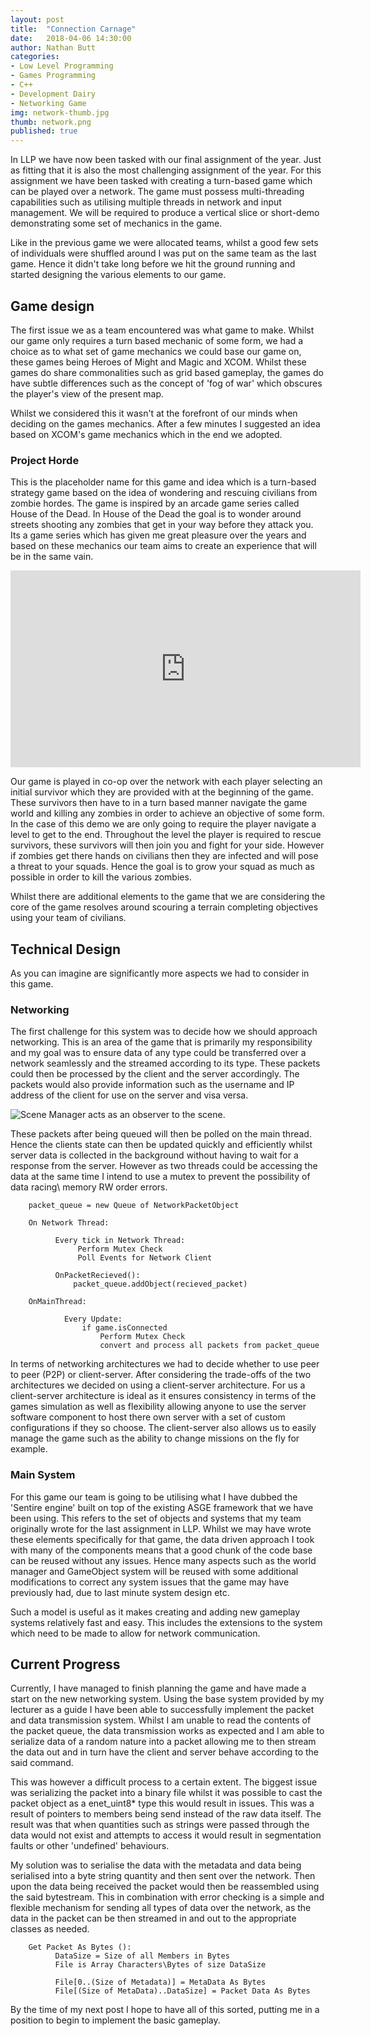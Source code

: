 ```yaml
---
layout: post
title:  "Connection Carnage"
date:   2018-04-06 14:30:00
author: Nathan Butt
categories:
- Low Level Programming
- Games Programming
- C++
- Development Dairy
- Networking Game
img: network-thumb.jpg
thumb: network.png
published: true
---
```


In LLP we have now been tasked with our final assignment of the year. Just as fitting that it is also the most challenging assignment of the year. For this assignment we have been tasked with creating a turn-based game which can be played over a network. The game must possess multi-threading capabilities such as utilising multiple threads in network and input management. We will be required to produce a vertical slice or short-demo demonstrating some set of mechanics in the game.

<!--more-->

Like in the previous game we were allocated teams, whilst a good few sets of individuals were shuffled around I was put on the same team as the last game. Hence it didn't take long before we hit the ground running and started designing the various elements to our game.

## Game design

The first issue we as a team encountered was what game to make. Whilst our game only requires a turn based mechanic of some form, we had a choice as to what set of game mechanics we could base our game on, these games being Heroes of Might and Magic and XCOM. Whilst these games do share commonalities such as grid based gameplay, the games do have subtle differences such as the concept of 'fog of war' which obscures the player's view of the present map.

Whilst we considered this it wasn't at the forefront of our minds when deciding on the games mechanics. After a few minutes I suggested an idea based on XCOM's game mechanics which in the end we adopted.

### Project Horde

This is the placeholder name for this game and idea which is a turn-based strategy game based on the idea of wondering and rescuing civilians from zombie hordes. The game is inspired by an arcade game series called House of the Dead. In House of the Dead the goal is to wonder around streets shooting any zombies that get in your way before they attack you. Its a game series which has given me great pleasure over the years and based on these mechanics our team aims to create an experience that will be in the same vain.

<iframe width="560" height="315" src="https://www.youtube.com/embed/4zTujonaRfM?start=218" frameborder="0" allow="autoplay; encrypted-media" allowfullscreen></iframe>

Our game is played in co-op over the network with each player selecting an initial survivor which they are provided with at the beginning of the game. These survivors then have to in a turn based manner navigate the game world and killing any zombies in order to achieve an objective of some form. In the case of this demo we are only going to require the player navigate a level to get to the end. Throughout the level the player is required to rescue survivors, these survivors will then join you and fight for your side. However if zombies get there hands on civilians then they are infected and will pose a threat to your squads. Hence the goal is to grow your squad as much as possible in order to kill the various zombies.

Whilst there are additional elements to the game that we are considering the core of the game resolves around scouring a terrain completing objectives using your team of civilians.

## Technical Design

As you can imagine are significantly more aspects we had to consider in this game.

### Networking

The first challenge for this system was to decide how we should approach networking. This is an area of the game that is primarily my responsibility and my goal was to ensure data of any type could be transferred over a network seamlessly and the streamed according to its type. These packets could then be processed by the client and the server accordingly. The packets would also provide information such as the username and IP address of the client for use on the server and visa versa.

![Scene Manager acts as an observer to the scene.](https://n86-64.github.io/assets/img/blog/LLP/network-packet.png)

These packets after being queued will then be polled on the main thread. Hence the clients state can then be updated quickly and efficiently whilst server data is collected in the background without having to wait for a response from the server. However as two threads could be accessing the data at the same time I intend to use a mutex to prevent the possibility of data racing\ memory RW order errors.

```
    packet_queue = new Queue of NetworkPacketObject

    On Network Thread:

          Every tick in Network Thread:
               Perform Mutex Check
               Poll Events for Network Client

          OnPacketRecieved():
              packet_queue.addObject(recieved_packet)

    OnMainThread:

            Every Update:
                if game.isConnected
                    Perform Mutex Check
                    convert and process all packets from packet_queue
```

In terms of networking architectures we had to decide whether to use peer to peer (P2P) or client-server. After considering the trade-offs of the two architectures we decided on using a client-server architecture. For us a client-server architecture is ideal as it ensures consistency in terms of the games simulation as well as flexibility allowing anyone to use the server software component to host there own server with a set of custom configurations if they so choose. The client-server also allows us to easily manage the game such as the ability to change missions on the fly for example.

### Main System

For this game our team is going to be utilising what I have dubbed the 'Sentire engine' built on top of the existing ASGE framework that we have been using. This refers to the set of objects and systems that my team originally wrote for the last assignment in LLP. Whilst we may have wrote these elements specifically for that game, the data driven approach I took with many of the components means that a good chunk of the code base can be reused without any issues. Hence many aspects such as the world manager and GameObject system will be reused with some additional modifications to correct any system issues that the game may have previously had, due to last minute system design etc.

Such a model is useful as it makes creating and adding new gameplay systems relatively fast and easy. This includes the extensions to the system which need to be made to allow for network communication.

## Current Progress

Currently, I have managed to finish planning the game and have made a start on the new networking system. Using the base system provided by my lecturer as a guide I have been able to successfully implement the packet and data transmission system. Whilst I am unable to read the contents of the packet queue, the data transmission works as expected and I am able to serialize data of a random nature into a packet allowing me to then stream the data out and in turn have the client and server behave according to the said command.

This was however a difficult process to a certain extent. The biggest issue was serializing the packet into a binary file whilst it was possible to cast the packet object as a enet_uint8* type this would result in issues. This was a result of pointers to members being send instead of the raw data itself. The result was that when quantities such as strings were passed through the data would not exist and attempts to access it would result in segmentation faults or other 'undefined' behaviours.  

My solution was to serialise the data with the metadata and data being serialised into a byte string quantity and then sent over the network. Then upon the data being received the packet would then be reassembled using the said bytestream. This in combination with error checking is a simple and flexible mechanism for sending all types of data over the network, as the data in the packet can be then streamed in and out to the appropriate classes as needed.

```
    Get Packet As Bytes ():
          DataSize = Size of all Members in Bytes
          File is Array Characters\Bytes of size DataSize

          File[0..(Size of Metadata)] = MetaData As Bytes
          File[(Size of MetaData)..DataSize] = Packet Data As Bytes
```

By the time of my next post I hope to have all of this sorted, putting me in a position to begin to implement the basic gameplay.
